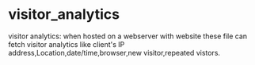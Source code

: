 # visitor_analytics
visitor analytics:
when hosted on a webserver with website these file can fetch visitor analytics like client's IP address,Location,date/time,browser,new visitor,repeated vistors.

